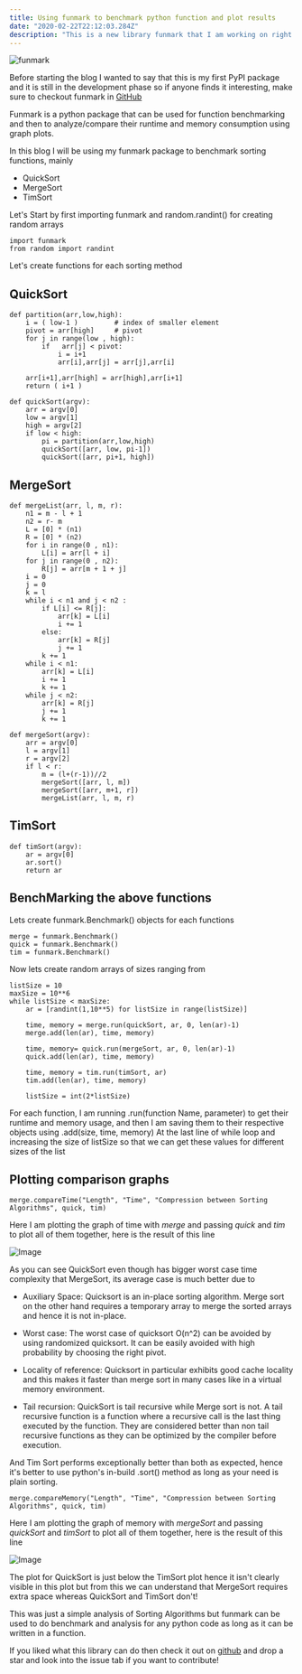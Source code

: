 ```yaml
---
title: Using funmark to benchmark python function and plot results
date: "2020-02-22T22:12:03.284Z"
description: "This is a new library funmark that I am working on right now which allows uses to calculate runtime and memory usage their functions and plot these results comparing their performance with other similar functions"
---
```


![funmark](images/funmark.png)

Before starting the blog I wanted to say that this is my first PyPI package and it is still in the development phase so if anyone finds it interesting, make sure to checkout funmark in [GitHub](https://github.com/jai-dewani/fun-mark)

Funmark is a python package that can be used for function benchmarking and then to analyze/compare their runtime and memory consumption using graph plots. 

In this blog I will be using my funmark package to benchmark sorting functions, mainly
- QuickSort
- MergeSort
- TimSort

Let's Start by first importing funmark and random.randint() for creating random arrays
```
import funmark
from random import randint
```
Let's create functions for each sorting method 
## QuickSort 
```
def partition(arr,low,high): 
    i = ( low-1 )         # index of smaller element 
    pivot = arr[high]     # pivot 
    for j in range(low , high): 
        if   arr[j] < pivot: 
            i = i+1 
            arr[i],arr[j] = arr[j],arr[i] 
  
    arr[i+1],arr[high] = arr[high],arr[i+1] 
    return ( i+1 ) 

def quickSort(argv): 
    arr = argv[0]
    low = argv[1]
    high = argv[2]
    if low < high: 
        pi = partition(arr,low,high) 
        quickSort([arr, low, pi-1]) 
        quickSort([arr, pi+1, high]) 
```
## MergeSort
```
def mergeList(arr, l, m, r): 
    n1 = m - l + 1
    n2 = r- m 
    L = [0] * (n1) 
    R = [0] * (n2) 
    for i in range(0 , n1): 
        L[i] = arr[l + i] 
    for j in range(0 , n2): 
        R[j] = arr[m + 1 + j] 
    i = 0     
    j = 0 
    k = l     
    while i < n1 and j < n2 : 
        if L[i] <= R[j]: 
            arr[k] = L[i] 
            i += 1
        else: 
            arr[k] = R[j] 
            j += 1
        k += 1
    while i < n1: 
        arr[k] = L[i] 
        i += 1
        k += 1
    while j < n2: 
        arr[k] = R[j] 
        j += 1
        k += 1

def mergeSort(argv):
    arr = argv[0]
    l = argv[1]
    r = argv[2]
    if l < r: 
        m = (l+(r-1))//2 
        mergeSort([arr, l, m]) 
        mergeSort([arr, m+1, r]) 
        mergeList(arr, l, m, r) 
```
## TimSort
```
def timSort(argv):
    ar = argv[0]
    ar.sort()
    return ar
```

## BenchMarking the above functions 

Lets create funmark.Benchmark() objects for each functions 
```
merge = funmark.Benchmark()
quick = funmark.Benchmark()
tim = funmark.Benchmark()
```

Now lets create random arrays of sizes ranging from 
```
listSize = 10
maxSize = 10**6
while listSize < maxSize:
    ar = [randint(1,10**5) for listSize in range(listSize)]
    
    time, memory = merge.run(quickSort, ar, 0, len(ar)-1)
    merge.add(len(ar), time, memory)
    
    time, memory= quick.run(mergeSort, ar, 0, len(ar)-1)
    quick.add(len(ar), time, memory)

    time, memory = tim.run(timSort, ar)
    tim.add(len(ar), time, memory)

    listSize = int(2*listSize)
``` 
For each function, I am running .run(function Name, parameter) to get their runtime and memory usage, and then I am saving them to their respective objects using .add(size, time, memory)
At the last line of while loop and increasing the size of listSize so that we can get these values for different sizes of the list

## Plotting comparison graphs   
```
merge.compareTime("Length", "Time", "Compression between Sorting Algorithms", quick, tim)
```
Here I am plotting the graph of time with *merge* and passing *quick* and *tim* to plot all of them together, here is the result of this line

![Image](images/time.png)

As you can see QuickSort even though has bigger worst case time complexity that MergeSort, its average case is much better due to 

- Auxiliary Space: Quicksort is an in-place sorting algorithm.  Merge sort on the other hand requires a temporary array to merge the sorted arrays and hence it is not in-place.

- Worst case: The worst case of quicksort O(n^2) can be avoided by using randomized quicksort. It can be easily avoided with high probability by choosing the right pivot.

- Locality of reference: Quicksort in particular exhibits good cache locality and this makes it faster than merge sort in many cases like in a virtual memory environment.

- Tail recursion: QuickSort is tail recursive while Merge sort is not. A tail recursive function is a function where a recursive call is the last thing executed by the function. They are considered better than non tail recursive functions as they can be optimized by the compiler before execution.

And Tim Sort performs exceptionally better than both as expected, hence it's better to use python's in-build .sort() method as long as your need is plain sorting.

```
merge.compareMemory("Length", "Time", "Compression between Sorting Algorithms", quick, tim)
```

Here I am plotting the graph of memory with *mergeSort* and passing *quickSort* and *timSort* to plot all of them together, here is the result of this line

![Image](images/memory.png)

The plot for QuickSort is just below the TimSort plot hence it isn't clearly visible in this plot but from this we can understand that MergeSort requires extra space whereas QuickSort and TimSort don't!

This was just a simple analysis of Sorting Algorithms but funmark can be used to do benchmark and analysis for any python code as long as it can be written in a function.

If you liked what this library can do then check it out on [github](https://github.com/jai-dewani/fun-mark) and drop a star and look into the issue tab if you want to contribute!



